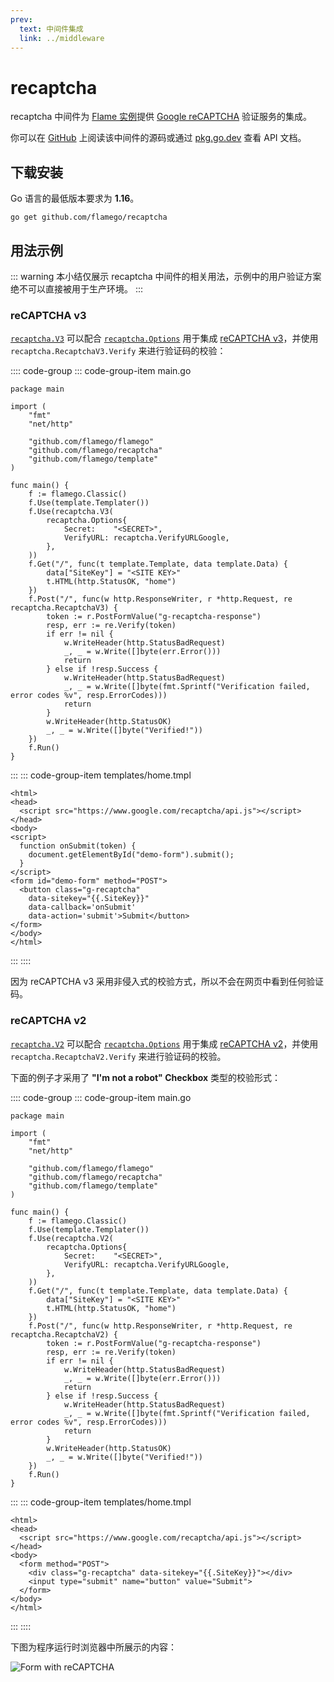 ```yaml
---
prev:
  text: 中间件集成
  link: ../middleware
---
```


# recaptcha

recaptcha 中间件为 [Flame 实例](../core-concepts.md#实例)提供 [Google reCAPTCHA](https://www.google.com/recaptcha/about/) 验证服务的集成。

你可以在 [GitHub](https://github.com/flamego/recaptcha) 上阅读该中间件的源码或通过 [pkg.go.dev](https://pkg.go.dev/github.com/flamego/recaptcha?tab=doc) 查看 API 文档。

## 下载安装

Go 语言的最低版本要求为 **1.16**。

```:no-line-numbers
go get github.com/flamego/recaptcha
```

## 用法示例

::: warning
本小结仅展示 recaptcha 中间件的相关用法，示例中的用户验证方案绝不可以直接被用于生产环境。
:::

### reCAPTCHA v3

[`recaptcha.V3`](https://pkg.go.dev/github.com/flamego/recaptcha#V3) 可以配合 [`recaptcha.Options`](https://pkg.go.dev/github.com/flamego/recaptcha#Options) 用于集成 [reCAPTCHA v3](https://developers.google.com/recaptcha/docs/v3)，并使用 `recaptcha.RecaptchaV3.Verify` 来进行验证码的校验：

:::: code-group
::: code-group-item main.go
```go:no-line-numbers{22,27}
package main

import (
	"fmt"
	"net/http"

	"github.com/flamego/flamego"
	"github.com/flamego/recaptcha"
	"github.com/flamego/template"
)

func main() {
	f := flamego.Classic()
	f.Use(template.Templater())
	f.Use(recaptcha.V3(
		recaptcha.Options{
			Secret:    "<SECRET>",
			VerifyURL: recaptcha.VerifyURLGoogle,
		},
	))
	f.Get("/", func(t template.Template, data template.Data) {
		data["SiteKey"] = "<SITE KEY>"
		t.HTML(http.StatusOK, "home")
	})
	f.Post("/", func(w http.ResponseWriter, r *http.Request, re recaptcha.RecaptchaV3) {
		token := r.PostFormValue("g-recaptcha-response")
		resp, err := re.Verify(token)
		if err != nil {
			w.WriteHeader(http.StatusBadRequest)
			_, _ = w.Write([]byte(err.Error()))
			return
		} else if !resp.Success {
			w.WriteHeader(http.StatusBadRequest)
			_, _ = w.Write([]byte(fmt.Sprintf("Verification failed, error codes %v", resp.ErrorCodes)))
			return
		}
		w.WriteHeader(http.StatusOK)
		_, _ = w.Write([]byte("Verified!"))
	})
	f.Run()
}
```
:::
::: code-group-item templates/home.tmpl
```html:no-line-numbers
<html>
<head>
  <script src="https://www.google.com/recaptcha/api.js"></script>
</head>
<body>
<script>
  function onSubmit(token) {
    document.getElementById("demo-form").submit();
  }
</script>
<form id="demo-form" method="POST">
  <button class="g-recaptcha"
    data-sitekey="{{.SiteKey}}"
    data-callback='onSubmit'
    data-action='submit'>Submit</button>
</form>
</body>
</html>
```
:::
::::

因为 reCAPTCHA v3 采用非侵入式的校验方式，所以不会在网页中看到任何验证码。

### reCAPTCHA v2

[`recaptcha.V2`](https://pkg.go.dev/github.com/flamego/recaptcha#V2) 可以配合 [`recaptcha.Options`](https://pkg.go.dev/github.com/flamego/recaptcha#Options) 用于集成 [reCAPTCHA v2](https://developers.google.com/recaptcha/docs/display)，并使用 `recaptcha.RecaptchaV2.Verify` 来进行验证码的校验。

下面的例子才采用了 **"I'm not a robot" Checkbox** 类型的校验形式：

:::: code-group
::: code-group-item main.go
```go:no-line-numbers{22,27}
package main

import (
	"fmt"
	"net/http"

	"github.com/flamego/flamego"
	"github.com/flamego/recaptcha"
	"github.com/flamego/template"
)

func main() {
	f := flamego.Classic()
	f.Use(template.Templater())
	f.Use(recaptcha.V2(
		recaptcha.Options{
			Secret:    "<SECRET>",
			VerifyURL: recaptcha.VerifyURLGoogle,
		},
	))
	f.Get("/", func(t template.Template, data template.Data) {
		data["SiteKey"] = "<SITE KEY>"
		t.HTML(http.StatusOK, "home")
	})
	f.Post("/", func(w http.ResponseWriter, r *http.Request, re recaptcha.RecaptchaV2) {
		token := r.PostFormValue("g-recaptcha-response")
		resp, err := re.Verify(token)
		if err != nil {
			w.WriteHeader(http.StatusBadRequest)
			_, _ = w.Write([]byte(err.Error()))
			return
		} else if !resp.Success {
			w.WriteHeader(http.StatusBadRequest)
			_, _ = w.Write([]byte(fmt.Sprintf("Verification failed, error codes %v", resp.ErrorCodes)))
			return
		}
		w.WriteHeader(http.StatusOK)
		_, _ = w.Write([]byte("Verified!"))
	})
	f.Run()
}
```
:::
::: code-group-item templates/home.tmpl
```html:no-line-numbers
<html>
<head>
  <script src="https://www.google.com/recaptcha/api.js"></script>
</head>
<body>
  <form method="POST">
    <div class="g-recaptcha" data-sitekey="{{.SiteKey}}"></div>
    <input type="submit" name="button" value="Submit">
  </form>
</body>
</html>
```
:::
::::

下图为程序运行时浏览器中所展示的内容：

![Form with reCAPTCHA](https://user-images.githubusercontent.com/2946214/158651864-1cd14d53-9a41-496f-a2e3-f3e03ac305d1.png)
